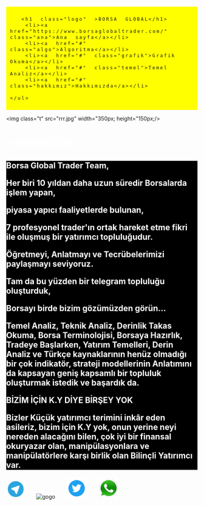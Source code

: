 <DOCTYPE html>
<html>
<meta charset="utf-8">
  <head>
      <title>BORSA GLOBAL</title>
      <link href="https://fonts.googleapis.com/icon?family=Material+Icons"
      rel="stylesheet">
<style>
body{margin:0;}

   
.hakkımızda1
{ 
    background:black;
} 
  
ul>li>a
{
    writing-mode:horizontal-tb;
	text-decoration:none;
}
ul>li
{
    list-style-type:none; 
	display:inline; 
	font-size:8px;
	border-right:1px solid black;
	padding-right:5px;
}
.logo
{
    display:inline; 
	background:yellow; 
	margin-right:5%;
	font-size:34px;
	cursor:pointer;
	font-family:Perpetua;
	border:5px ridge blue;
	border-radius:30px;
	padding:1px 30px;
	position:relative;
    animation-name:logo;
    animation-duration:30s;
    animation-iteration-count:infinite;
}
@keyframes logo
{
    10% {left:0; top:0;}
    50% {left:150; top:0px;}
    100% {left:0; top:0;}
}
ul
{
    background:yellow; 
	padding:10px; 
	letter-spacing:3px;
	word-spacing:10px;
}
.ana:hover
{
    color:red;
}
.baslık1
{

margin-top:0px;
color:white;
}
h2{color:white; background:black;}

.foot
{background:black; margin-top:50px;
}
.t{margin-left:35%;}
.telegrmm{margin-right:25px;}
.telegrmmm{margin-right:25px;}
.telegrmmmm{margin-right:25px;}
.telegrmmmmm{margin-right:25px;}
</style>
</head>
<body class="hakkımızda1">
  <div class="baslık">
   <ul class="menuu">

	  <h1 class="logo" >BORSA GLOBAL</h1>
	  <li><a href="https://www.borsaglobaltrader.com/" class="ana">Ana sayfa</a></li>
	  <li><a href="#" class="algo">Algoritma</a></li>
	  <li><a href="#" class="grafık">Grafik Okuma</a></li>
	  <li><a href="#" class="temel">Temel Analiz</a></li>
	  <li><a href="#" class="hakkımız">Hakkımızda</a></li>

    </ul>
   </div>
  
<img class="t" src="rrr.jpg" width="350px; height="150px;/>

<div class="fon">
<h1 class="baslık1">HAKKIMIZDA</h1>
<h2 class="metın"> Borsa Global Trader Team, <br>

Her biri 10 yıldan daha uzun süredir Borsalarda işlem yapan,<br>

piyasa yapıcı faaliyetlerde bulunan, <br>

7 profesyonel trader'ın ortak hareket etme fikri ile oluşmuş bir yatırımcı topluluğudur.<br>

Öğretmeyi, Anlatmayı ve Tecrübelerimizi paylaşmayı seviyoruz.<br>

Tam da bu yüzden bir telegram topluluğu oluşturduk,<br>

Borsayı birde bizim gözümüzden görün...<br>

Temel Analiz, Teknik Analiz, Derinlik Takas Okuma, Borsa Terminolojisi, Borsaya Hazırlık, Tradeye Başlarken, Yatırım Temelleri, Derin Analiz ve Türkçe kaynaklarının henüz olmadığı bir çok indikatör, strateji modellerinin Anlatımını da kapsayan geniş kapsamlı bir topluluk oluşturmak istedik ve başardık da.<br>

BİZİM İÇİN K.Y DİYE BİRŞEY YOK<br>

Bizler Küçük yatırımcı terimini inkâr eden asileriz, bizim için K.Y yok, onun yerine neyi nereden alacağını bilen, çok iyi bir finansal okuryazar olan, manipülasyonlara ve manipülatörlere karşı birlik olan  Bilinçli Yatırımcı var.</h2>

<footer class="foot">
 <div class="sosyal">
   <img class="telegrmm" src="tlg.png" width="50px; height="50px; alt="gogo"/>
   <img class="telegrmmm" src="ınsss.png" width="50px; height="50px; alt="gogo"/>
   <img class="telegrmmmm" src="twt.png" width="55px; height="55px; alt="gogo"/>
   <img class="telegrmmmmm" src="whtsap.png" width="55px; height="55px; alt="gogo"/>
